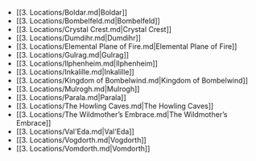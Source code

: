 - [[3. Locations/Boldar.md|Boldar]]
- [[3. Locations/Bombelfeld.md|Bombelfeld]]
- [[3. Locations/Crystal Crest.md|Crystal Crest]]
- [[3. Locations/Dumdihr.md|Dumdihr]]
- [[3. Locations/Elemental Plane of Fire.md|Elemental Plane of Fire]]
- [[3. Locations/Gulrag.md|Gulrag]]
- [[3. Locations/Ilphenheim.md|Ilphenheim]]
- [[3. Locations/Inkalille.md|Inkalille]]
- [[3. Locations/Kingdom of Bombelwind.md|Kingdom of Bombelwind]]
- [[3. Locations/Mulrogh.md|Mulrogh]]
- [[3. Locations/Parala.md|Parala]]
- [[3. Locations/The Howling Caves.md|The Howling Caves]]
- [[3. Locations/The Wildmother’s Embrace.md|The Wildmother’s Embrace]]
- [[3. Locations/Val'Eda.md|Val'Eda]]
- [[3. Locations/Vogdorth.md|Vogdorth]]
- [[3. Locations/Vomdorth.md|Vomdorth]]
